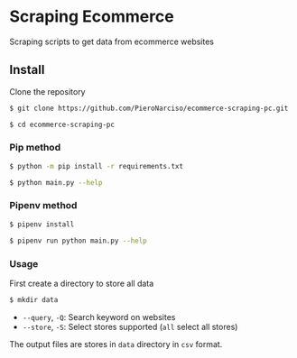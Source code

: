 # Scraping Ecommerce

Scraping scripts to get data from ecommerce websites

## Install

Clone the repository

```bash
$ git clone https://github.com/PieroNarciso/ecommerce-scraping-pc.git

$ cd ecommerce-scraping-pc
```

### Pip method

```bash
$ python -m pip install -r requirements.txt

$ python main.py --help
```

### Pipenv method

```bash
$ pipenv install

$ pipenv run python main.py --help
```

### Usage

First create a directory to store all data
```bash
$ mkdir data
```

* `--query`, `-Q`: Search keyword on websites
* `--store`, `-S`: Select stores supported (`all` select all stores)

The output files are stores in `data` directory in `csv` format.
